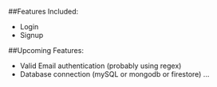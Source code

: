 ##Features Included:
- Login
- Signup


##Upcoming Features:
- Valid Email authentication (probably using regex)
- Database connection (mySQL or mongodb or firestore)
...